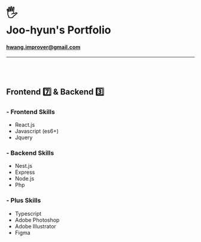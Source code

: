 # 🖐<br>Joo-hyun's Portfolio

#### hwang.improver@gmail.com

---
<br>
<br>

## Frontend 7️⃣ & Backend 3️⃣

### - Frontend Skills

- React.js
- Javascript (es6+)
- Jquery

### - Backend Skills

- Nest.js
- Express
- Node.js
- Php

### - Plus Skills

- Typescript
- Adobe Photoshop
- Adobe Illustrator
- Figma
